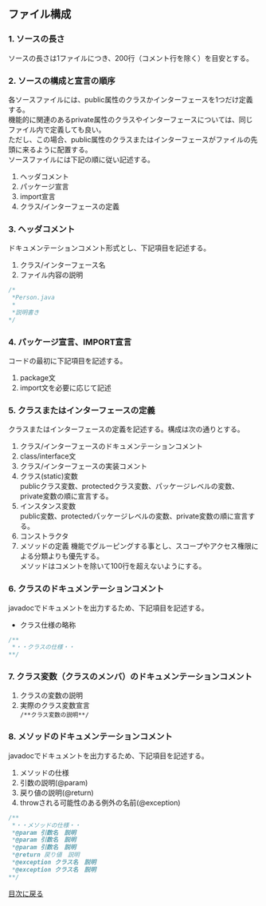 ## ファイル構成
### 1. ソースの長さ
ソースの長さは1ファイルにつき、200行（コメント行を除く）を目安とする。

### 2. ソースの構成と宣言の順序
各ソースファイルには、public属性のクラスかインターフェースを1つだけ定義する。<br>
機能的に関連のあるprivate属性のクラスやインターフェースについては、同じファイル内で定義しても良い。<br>
ただし、この場合、public属性のクラスまたはインターフェースがファイルの先頭に来るように配置する。<br>
ソースファイルには下記の順に従い記述する。
 1. ヘッダコメント
 1. パッケージ宣言
 1. import宣言
 1. クラス/インターフェースの定義

### 3. ヘッダコメント
ドキュメンテーションコメント形式とし、下記項目を記述する。
 1. クラス/インターフェース名
 1. ファイル内容の説明

```java
/*
 *Person.java
 *
 *説明書き
*/
```

### 4. パッケージ宣言、IMPORT宣言
コードの最初に下記項目を記述する。
 1. package文
 1. import文を必要に応じて記述

### 5. クラスまたはインターフェースの定義
クラスまたはインターフェースの定義を記述する。構成は次の通りとする。
 1. クラス/インターフェースのドキュメンテーションコメント
 1. class/interface文
 1. クラス/インターフェースの実装コメント
 1. クラス(static)変数<br>
publicクラス変数、protectedクラス変数、パッケージレベルの変数、private変数の順に宣言する。
 1. インスタンス変数<br>
public変数、protectedパッケージレベルの変数、private変数の順に宣言する。
 1. コンストラクタ
 1. メソッドの定義
機能でグルーピングする事とし、スコープやアクセス権限による分類よりも優先する。<br>
メソッドはコメントを除いて100行を超えないようにする。

### 6. クラスのドキュメンテーションコメント
javadocでドキュメントを出力するため、下記項目を記述する。<br>
* クラス仕様の略称

```java
/**
 *・・クラスの仕様・・
**/
```

### 7. クラス変数（クラスのメンバ）のドキュメンテーションコメント
 1. クラスの変数の説明
 1. 実際のクラス変数宣言<br>
`/**クラス変数の説明**/`

### 8. メソッドのドキュメンテーションコメント
javadocでドキュメントを出力するため、下記項目を記述する。
 1. メソッドの仕様
 1. 引数の説明(@param)
 1. 戻り値の説明(@return)
 1. throwされる可能性のある例外の名前(@exception)

```java
/**
 *・・メソッドの仕様・・
 *@param 引数名　説明
 *@param 引数名　説明
 *@param 引数名　説明
 *@return 戻り値　説明
 *@exception クラス名　説明
 *@exception クラス名　説明
**/
```

[目次に戻る](CONTENTS.md)
